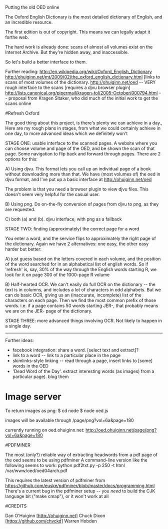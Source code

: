 Putting the old OED online

The Oxford English Dictionary is the most detailed dictionary of English, and an incredible resource.

The first edition is out of copyright. This means we can legally adapt it forthe web.

The hard work is already done: scans of almost all volumes exist on the Internet Archive.  But they're hidden away, and inaccessible.

So let's build a better interface to them.

Further reading:
 http://en.wikipedia.org/wiki/Oxford_English_Dictionary
 http://ohuiginn.net/mt/2009/02/the_oxford_english_dictionary.html [links to scans of most volumes of the dictionary.
 http://ohuiginn.net/oed -- VERY rough interface to the scans [requires a djvu browser plugin]
 http://lists.canonical.org/pipermail/kragen-tol/2005-October/000794.html -- proposal from Kragen Sitaker, who did much of the initial work to get the scans online

#Refresh Oxford

The good thing about this project, is there's plenty we can achieve in a day., Here are my rough plans in stages, from what we could certainly achieve in one day, to more advanced ideas which we definitely won't

STAGE ONE: usable interface to the scanned pages.
A website where you can choose volume and page of the OED, and be shown the scan of that page. Some navigation to flip back and forward through pages. There are 2 options for this:

A) Using djvu. This format lets you call up an individual page of a book without downloading more than that. We have (most volumes of) the oed in djvu format, and I've put up a basic interface at http://ohuiginn.net/oed

The problem is that you need a browser plugin to view djvu files. This doesn't seem very helpful for the casual user.

B) Using png. Do on-the-fly conversion of pages from djvu to png, as they are requested.

C) both (a) and (b). djvu interface, with png as a fallback

STAGE TWO: finding (approximately) the correct page for a word

You enter a word, and the service flips to approximately the right page of the dictionary. Again we have 2 alternatives: one easy, the other easy harder but better:

A) just guess based on the letters covered in each volume, and the position of the word searched for in an alphabetical list of english words. So if 'refresh' is, say, 30% of the way through the English words starting R, we look for it on page 300 of the 1000-page R volume

B) Half-hearted OCR. We can't easily do full OCR on the dictionary -- the text is in columns, and includes a lot of characters in odd alphabets. But we can do basic OCR, giving us an (inaccurate, incomplete) list of the characters on each page. Then we find the most common prefix of those words. i.e. if a page contains 50 words starting JER-, that probably means we are on the JER- page of the dictionary.

STAGE THREE: more advanced things involving OCR. Not likely to happen in a single day.

---

Further ideas:
 - facebook integration: share a word. [select text and extract]?
 - link to a word -- link to a particular place in the page
 - skimlinks-style linking -- read through a page, insert links to [some] words in the OED
 - 'Dead Word of the Day'. extract interesting words (as images) from a particular page). blog them

# Image server

To return images as png:
$ cd node
$ node oed.js

images will be available through /page/png?vol=6a&page=180

currently running on oed.ohuiginn.net:
http://oed.ohuiginn.net/page/png?vol=6a&page=180


#PDFMINER

The most (only?) reliable way of extracting headwords from a pdf page of the oed seems to be using pdfminer
A command-line version like the following seems to work:
 python pdf2txt.py -p 250 -t html /var/www/oed/oed04arch.pdf 

This requires the latest version of pdfminer from https://github.com/euske/pdfminer/blob/master/docs/programming.html
There's a current bug in the pdfminer setup -- you _need_ to build the CJK language bit ("make cmap"), or it won't work at all


#CREDITS

Dan O'Huiginn [http://ohuiginn.net]
Chuck Dixon [https://github.com/chvckd]
Warren Hobden

